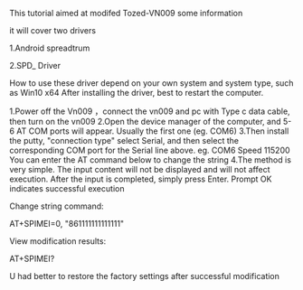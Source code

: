 This tutorial aimed at modifed Tozed-VN009 some information 

it will cover two drivers

1.Android spreadtrum

2.SPD_ Driver

How to use these driver depend on your own system and system type, such as Win10 x64
After installing the driver, best to restart the computer.

1.Power off the Vn009 ，connect the vn009 and pc with Type c data cable, then turn on the vn009
2.Open the device manager of the computer, and 5-6 AT COM ports will appear. Usually the first one (eg. COM6)
3.Then install the putty, "connection type" select Serial, and then select the corresponding COM port for the Serial line above. eg. COM6  Speed 115200
You can enter the AT command below to change the string
4.The method is very simple. The input content will not be displayed and will not affect execution. After the input is completed, simply press Enter. Prompt OK indicates successful execution

Change string command:

AT+SPIMEI=0, "861111111111111"

View modification results:

AT+SPIMEI?

U had better to restore the factory settings after successful modification
